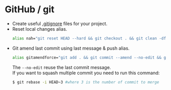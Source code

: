 # GitHub / git

- Create useful [.gitignore](https://www.toptal.com/developers/gitignore) files for your project.
- Reset local changes alias.
  ```bash
  alias nah="git reset HEAD --hard && git checkout . && git clean -df ."
  ```
- Git amend last commit using last message & push alias.
  ```bash
  alias gitamendforce="git add . && git commit --amend --no-edit && git push --force"
  ```
  The `--no-edit` reuse the last commit message.<br>
  If you want to squash multiple commit you need to run this command:
  ```bash
  $ git rebase -i HEAD~3 #where 3 is the number of commit to merge
  ```
